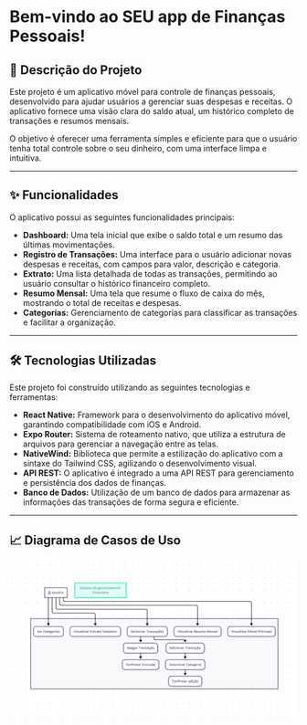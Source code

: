 # Bem-vindo ao SEU app de Finanças Pessoais! 

## 📝 Descrição do Projeto

Este projeto é um aplicativo móvel para controle de finanças pessoais, desenvolvido para ajudar usuários a gerenciar suas despesas e receitas. O aplicativo fornece uma visão clara do saldo atual, um histórico completo de transações e resumos mensais.

O objetivo é oferecer uma ferramenta simples e eficiente para que o usuário tenha total controle sobre o seu dinheiro, com uma interface limpa e intuitiva.

---

## ✨ Funcionalidades

O aplicativo possui as seguintes funcionalidades principais:

* **Dashboard:** Uma tela inicial que exibe o saldo total e um resumo das últimas movimentações.
* **Registro de Transações:** Uma interface para o usuário adicionar novas despesas e receitas, com campos para valor, descrição e categoria.
* **Extrato:** Uma lista detalhada de todas as transações, permitindo ao usuário consultar o histórico financeiro completo.
* **Resumo Mensal:** Uma tela que resume o fluxo de caixa do mês, mostrando o total de receitas e despesas.
* **Categorias:** Gerenciamento de categorias para classificar as transações e facilitar a organização.

---

## 🛠️ Tecnologias Utilizadas

Este projeto foi construído utilizando as seguintes tecnologias e ferramentas:

* **React Native:** Framework para o desenvolvimento do aplicativo móvel, garantindo compatibilidade com iOS e Android.
* **Expo Router:** Sistema de roteamento nativo, que utiliza a estrutura de arquivos para gerenciar a navegação entre as telas.
* **NativeWind:** Biblioteca que permite a estilização do aplicativo com a sintaxe do Tailwind CSS, agilizando o desenvolvimento visual.
* **API REST:** O aplicativo é integrado a uma API REST para gerenciamento e persistência dos dados de finanças.
* **Banco de Dados:** Utilização de um banco de dados para armazenar as informações das transações de forma segura e eficiente.

---

## 📈 Diagrama de Casos de Uso

<img src="assets/images/use-cases-diagram.png" alt="Diagrama de casos de uso">


<!--
This is an [Expo](https://expo.dev) project created with [`create-expo-app`](https://www.npmjs.com/package/create-expo-app).

## Get started

1. Install dependencies

   ```bash
   npm install
   ```

2. Start the app

   ```bash
   npx expo start
   ```

In the output, you'll find options to open the app in a

- [development build](https://docs.expo.dev/develop/development-builds/introduction/)
- [Android emulator](https://docs.expo.dev/workflow/android-studio-emulator/)
- [iOS simulator](https://docs.expo.dev/workflow/ios-simulator/)
- [Expo Go](https://expo.dev/go), a limited sandbox for trying out app development with Expo

You can start developing by editing the files inside the **app** directory. This project uses [file-based routing](https://docs.expo.dev/router/introduction).

## Get a fresh project

When you're ready, run:

```bash
npm run reset-project
```

This command will move the starter code to the **app-example** directory and create a blank **app** directory where you can start developing.

## Learn more

To learn more about developing your project with Expo, look at the following resources:

- [Expo documentation](https://docs.expo.dev/): Learn fundamentals, or go into advanced topics with our [guides](https://docs.expo.dev/guides).
- [Learn Expo tutorial](https://docs.expo.dev/tutorial/introduction/): Follow a step-by-step tutorial where you'll create a project that runs on Android, iOS, and the web.

## Join the community

Join our community of developers creating universal apps.

- [Expo on GitHub](https://github.com/expo/expo): View our open source platform and contribute.
- [Discord community](https://chat.expo.dev): Chat with Expo users and ask questions.
